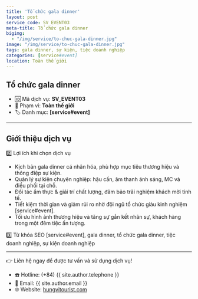 ```yaml
---
title: 'Tổ chức gala dinner'
layout: post
service_code: SV_EVENT03
meta-title: Tổ chức gala dinner
bigimg:
  - "/img/service/to-chuc-gala-dinner.jpg"
image: "/img/service/to-chuc-gala-dinner.jpg"
tags: gala dinner, sự kiện, tiệc doanh nghiệp
categories: [service#event]
location: Toàn thế giới
---
```


## Tổ chức gala dinner

- 🆔 Mã dịch vụ: **SV_EVENT03**
- 📍 Phạm vi: **Toàn thế giới**
- 🏷️ Danh mục: **[service#event]**

---

## Giới thiệu dịch vụ

2️⃣ Lợi ích khi chọn dịch vụ
- Kịch bản gala dinner cá nhân hóa, phù hợp mục tiêu thương hiệu và thông điệp sự kiện.  
- Quản lý sự kiện chuyên nghiệp: hậu cần, âm thanh ánh sáng, MC và điều phối tại chỗ.  
- Đối tác ẩm thực & giải trí chất lượng, đảm bảo trải nghiệm khách mời tinh tế.  
- Tiết kiệm thời gian và giảm rủi ro nhờ đội ngũ tổ chức giàu kinh nghiệm [service#event].  
- Tối ưu hình ảnh thương hiệu và tăng sự gắn kết nhân sự, khách hàng trong một đêm tiệc ấn tượng.

3️⃣ Từ khóa SEO
[service#event], gala dinner, tổ chức gala dinner, tiệc doanh nghiệp, sự kiện doanh nghiệp

---

👉 Liên hệ ngay để được tư vấn và sử dụng dịch vụ!

- ☎️ Hotline: (+84) {{ site.author.telephone }}
- 📧 Email: {{ site.author.email }}
- 🌐 Website: [hungvitourist.com](https://hungvitourist.com)

